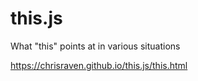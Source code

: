 # this.js
What "this" points at in various situations

https://chrisraven.github.io/this.js/this.html
